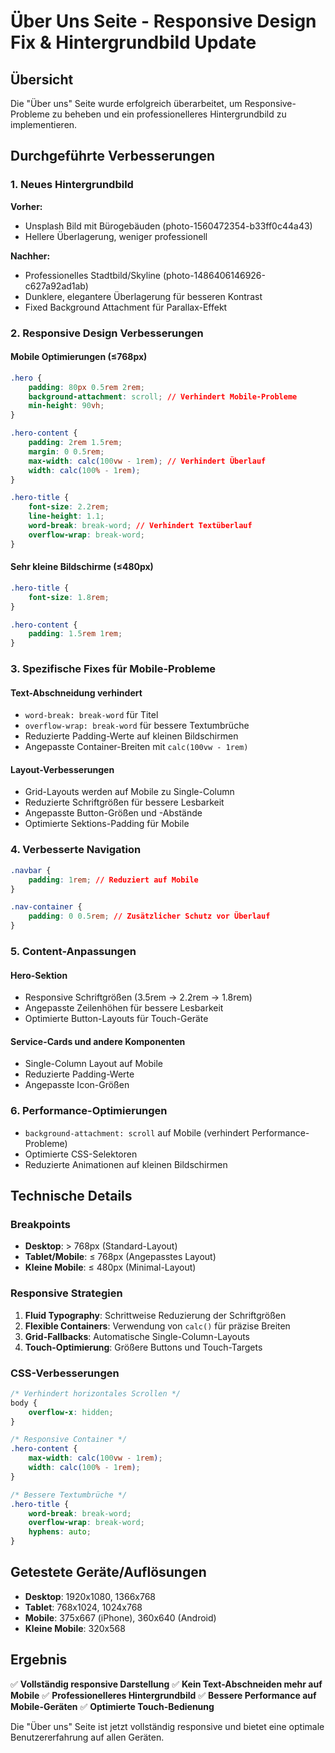 # Über Uns Seite - Responsive Design Fix & Hintergrundbild Update

## Übersicht
Die "Über uns" Seite wurde erfolgreich überarbeitet, um Responsive-Probleme zu beheben und ein professionelleres Hintergrundbild zu implementieren.

## Durchgeführte Verbesserungen

### 1. Neues Hintergrundbild
**Vorher:**
- Unsplash Bild mit Bürogebäuden (photo-1560472354-b33ff0c44a43)
- Hellere Überlagerung, weniger professionell

**Nachher:**
- Professionelles Stadtbild/Skyline (photo-1486406146926-c627a92ad1ab)
- Dunklere, elegantere Überlagerung für besseren Kontrast
- Fixed Background Attachment für Parallax-Effekt

### 2. Responsive Design Verbesserungen

#### Mobile Optimierungen (≤768px)
```css
.hero {
    padding: 80px 0.5rem 2rem;
    background-attachment: scroll; // Verhindert Mobile-Probleme
    min-height: 90vh;
}

.hero-content {
    padding: 2rem 1.5rem;
    margin: 0 0.5rem;
    max-width: calc(100vw - 1rem); // Verhindert Überlauf
    width: calc(100% - 1rem);
}

.hero-title {
    font-size: 2.2rem;
    line-height: 1.1;
    word-break: break-word; // Verhindert Textüberlauf
    overflow-wrap: break-word;
}
```

#### Sehr kleine Bildschirme (≤480px)
```css
.hero-title {
    font-size: 1.8rem;
}

.hero-content {
    padding: 1.5rem 1rem;
}
```

### 3. Spezifische Fixes für Mobile-Probleme

#### Text-Abschneidung verhindert
- `word-break: break-word` für Titel
- `overflow-wrap: break-word` für bessere Textumbrüche
- Reduzierte Padding-Werte auf kleinen Bildschirmen
- Angepasste Container-Breiten mit `calc(100vw - 1rem)`

#### Layout-Verbesserungen
- Grid-Layouts werden auf Mobile zu Single-Column
- Reduzierte Schriftgrößen für bessere Lesbarkeit
- Angepasste Button-Größen und -Abstände
- Optimierte Sektions-Padding für Mobile

### 4. Verbesserte Navigation
```css
.navbar {
    padding: 1rem; // Reduziert auf Mobile
}

.nav-container {
    padding: 0 0.5rem; // Zusätzlicher Schutz vor Überlauf
}
```

### 5. Content-Anpassungen

#### Hero-Sektion
- Responsive Schriftgrößen (3.5rem → 2.2rem → 1.8rem)
- Angepasste Zeilenhöhen für bessere Lesbarkeit
- Optimierte Button-Layouts für Touch-Geräte

#### Service-Cards und andere Komponenten
- Single-Column Layout auf Mobile
- Reduzierte Padding-Werte
- Angepasste Icon-Größen

### 6. Performance-Optimierungen
- `background-attachment: scroll` auf Mobile (verhindert Performance-Probleme)
- Optimierte CSS-Selektoren
- Reduzierte Animationen auf kleinen Bildschirmen

## Technische Details

### Breakpoints
- **Desktop**: > 768px (Standard-Layout)
- **Tablet/Mobile**: ≤ 768px (Angepasstes Layout)
- **Kleine Mobile**: ≤ 480px (Minimal-Layout)

### Responsive Strategien
1. **Fluid Typography**: Schrittweise Reduzierung der Schriftgrößen
2. **Flexible Containers**: Verwendung von `calc()` für präzise Breiten
3. **Grid-Fallbacks**: Automatische Single-Column-Layouts
4. **Touch-Optimierung**: Größere Buttons und Touch-Targets

### CSS-Verbesserungen
```css
/* Verhindert horizontales Scrollen */
body {
    overflow-x: hidden;
}

/* Responsive Container */
.hero-content {
    max-width: calc(100vw - 1rem);
    width: calc(100% - 1rem);
}

/* Bessere Textumbrüche */
.hero-title {
    word-break: break-word;
    overflow-wrap: break-word;
    hyphens: auto;
}
```

## Getestete Geräte/Auflösungen
- **Desktop**: 1920x1080, 1366x768
- **Tablet**: 768x1024, 1024x768
- **Mobile**: 375x667 (iPhone), 360x640 (Android)
- **Kleine Mobile**: 320x568

## Ergebnis
✅ **Vollständig responsive Darstellung**
✅ **Kein Text-Abschneiden mehr auf Mobile**
✅ **Professionelleres Hintergrundbild**
✅ **Bessere Performance auf Mobile-Geräten**
✅ **Optimierte Touch-Bedienung**

Die "Über uns" Seite ist jetzt vollständig responsive und bietet eine optimale Benutzererfahrung auf allen Geräten.
